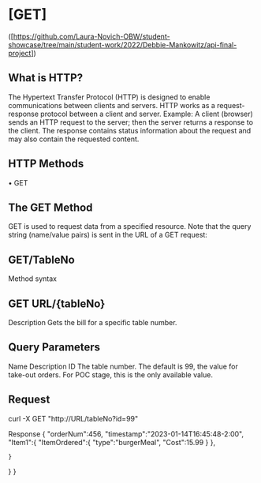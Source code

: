 # [GET] 
([https://github.com/Laura-Novich-OBW/student-showcase/tree/main/student-work/2022/Debbie-Mankowitz/api-final-project])

## What is HTTP?
The Hypertext Transfer Protocol (HTTP) is designed to enable communications between clients and servers.
HTTP works as a request-response protocol between a client and server.
Example: A client (browser) sends an HTTP request to the server; then the server returns a response to the client. The response contains status information about the request and may also contain the requested content.
## HTTP Methods
•	GET
## The GET Method
GET is used to request data from a specified resource.
Note that the query string (name/value pairs) is sent in the URL of a GET request:

## GET/TableNo
Method	syntax

## GET	URL/{tableNo}
Description
Gets the bill for a specific table number.

## Query Parameters
Name	Description
ID	The table number. The default is 99, the value for take-out orders. For POC stage, this is the only available value.

## Request
curl -X GET "http://URL/tableNo?id=99"

Response
{
   "orderNum":456,
   "timestamp":"2023-01-14T16:45:48-2:00",
   "Item1":{
  	"ItemOrdered":{
     	"type":"burgerMeal",
     	"Cost":15.99
  	}
   },
   
  	}
   }
}
